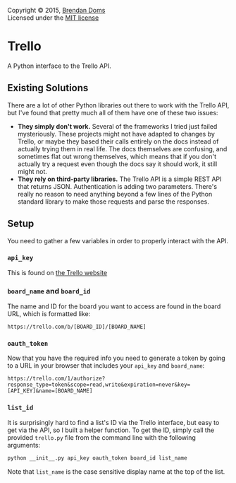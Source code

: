 Copyright &copy; 2015, [Brendan Doms](http://www.bdoms.com/)  
Licensed under the [MIT license](http://www.opensource.org/licenses/MIT)  


# Trello

A Python interface to the Trello API.


## Existing Solutions

There are a lot of other Python libraries out there to work with the Trello API,
but I've found that pretty much all of them have one of these two issues:

 * __They simply don't work.__ Several of the frameworks I tried just failed mysteriously.
These projects might not have adapted to changes by Trello, or maybe they based their calls entirely on the docs
instead of actually trying them in real life. The docs themselves are confusing, and sometimes flat out wrong themselves,
which means that if you don't actually try a request even though the docs say it should work, it still might not.
 * __They rely on third-party libraries.__ The Trello API is a simple REST API that returns JSON.
Authentication is adding two parameters. There's really no reason to need anything
beyond a few lines of the Python standard library to make those requests and parse the responses.


## Setup

You need to gather a few variables in order to properly interact with the API.

### `api_key`

This is found on [the Trello website](https://trello.com/app-key)

### `board_name` and `board_id`

The name and ID for the board you want to access are found in the board URL, which is formatted like:

```
https://trello.com/b/[BOARD_ID]/[BOARD_NAME]
```

### `oauth_token`

Now that you have the required info you need to generate a token
by going to a URL in your browser that includes your `api_key` and `board_name`:

```
https://trello.com/1/authorize?response_type=token&scope=read,write&expiration=never&key=[API_KEY]&name=[BOARD_NAME]
```

### `list_id`

It is surprisingly hard to find a list's ID via the Trello interface,
but easy to get via the API, so I built a helper function.
To get the ID, simply call the provided `trello.py` file from the command line with the following arguments:

```bash
python __init__.py api_key oauth_token board_id list_name
```

Note that `list_name` is the case sensitive display name at the top of the list.
